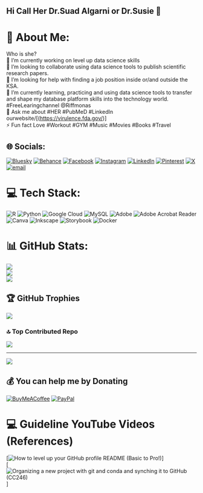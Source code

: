## Hi Call Her Dr.Suad Algarni or Dr.Susie 👋
# 💫 About Me:
Who is she?<br>🔭 I’m currently working on level up data science skills<br>👯 I’m looking to collaborate using data science tools to publish scientific research papers.<br>🤝 I’m looking for help with finding a job position inside or/and outside the KSA.<br>🌱 I’m currently learning, practicing and using data science tools to transfer and shape my database platform skills into the technology world. #FreeLearingchannel @Riffmonas<br>💬 Ask me about #HER #PubMeD #LinkedIn ourwebsite/[(https://virulence.fda.gov/)] <br>⚡ Fun fact Love #Workout #GYM #Music #Movies #Books #Travel  <br>


## 🌐 Socials:
[![Bluesky](https://img.shields.io/badge/bluesky-0285FF?style=for-the-badge&logo=bluesky&logoColor=%23FFFFFF)](https://bsky.app/profile/suad83.bsky.social) [![Behance](https://img.shields.io/badge/Behance-1769ff?logo=behance&logoColor=white)](https://behance.net/suadalgarni) [![Facebook](https://img.shields.io/badge/Facebook-%231877F2.svg?logo=Facebook&logoColor=white)](https://facebook.com/suadalgarni) [![Instagram](https://img.shields.io/badge/Instagram-%23E4405F.svg?logo=Instagram&logoColor=white)](https://instagram.com/dream_dance10) [![LinkedIn](https://img.shields.io/badge/LinkedIn-%230077B5.svg?logo=linkedin&logoColor=white)](https://linkedin.com/in/suadalgarni) [![Pinterest](https://img.shields.io/badge/Pinterest-%23E60023.svg?logo=Pinterest&logoColor=white)](https://pinterest.com/algarniso3ad) [![X](https://img.shields.io/badge/X-black.svg?logo=X&logoColor=white)](https://x.com/suadalgarni) [![email](https://img.shields.io/badge/Email-D14836?logo=gmail&logoColor=white)](mailto:algarni.so3ad@gmail.com) 

# 💻 Tech Stack:
![R](https://img.shields.io/badge/r-%23276DC3.svg?style=for-the-badge&logo=r&logoColor=white) ![Python](https://img.shields.io/badge/python-3670A0?style=for-the-badge&logo=python&logoColor=ffdd54) ![Google Cloud](https://img.shields.io/badge/GoogleCloud-%234285F4.svg?style=for-the-badge&logo=google-cloud&logoColor=white) ![MySQL](https://img.shields.io/badge/mysql-4479A1.svg?style=for-the-badge&logo=mysql&logoColor=white) ![Adobe](https://img.shields.io/badge/adobe-%23FF0000.svg?style=for-the-badge&logo=adobe&logoColor=white) ![Adobe Acrobat Reader](https://img.shields.io/badge/Adobe%20Acrobat%20Reader-EC1C24.svg?style=for-the-badge&logo=Adobe%20Acrobat%20Reader&logoColor=white) ![Canva](https://img.shields.io/badge/Canva-%2300C4CC.svg?style=for-the-badge&logo=Canva&logoColor=white) ![Inkscape](https://img.shields.io/badge/Inkscape-e0e0e0?style=for-the-badge&logo=inkscape&logoColor=080A13) ![Storybook](https://img.shields.io/badge/-Storybook-FF4785?style=for-the-badge&logo=storybook&logoColor=white) ![Docker](https://img.shields.io/badge/docker-%230db7ed.svg?style=for-the-badge&logo=docker&logoColor=white)
# 📊 GitHub Stats:
![](https://github-readme-stats.vercel.app/api?username=suadalgarni&theme=radical&hide_border=false&include_all_commits=true&count_private=true)<br/>
![](https://nirzak-streak-stats.vercel.app/?user=suadalgarni&theme=radical&hide_border=false)<br/>
![](https://github-readme-stats.vercel.app/api/top-langs/?username=suadalgarni&theme=radical&hide_border=false&include_all_commits=true&count_private=true&layout=compact)

## 🏆 GitHub Trophies
![](https://github-profile-trophy.vercel.app/?username=suadalgarni&theme=radical&no-frame=false&no-bg=true&margin-w=4)

### 🔝 Top Contributed Repo
![](https://github-contributor-stats.vercel.app/api?username=suadalgarni&limit=5&theme=radical&combine_all_yearly_contributions=true)

---
[![](https://visitcount.itsvg.in/api?id=suadalgarni&icon=5&color=3)](https://visitcount.itsvg.in)

  ## 💰 You can help me by Donating
  [![BuyMeACoffee](https://img.shields.io/badge/Buy%20Me%20a%20Coffee-ffdd00?style=for-the-badge&logo=buy-me-a-coffee&logoColor=black)](https://buymeacoffee.com/algarnio83) [![PayPal](https://img.shields.io/badge/PayPal-00457C?style=for-the-badge&logo=paypal&logoColor=white)](https://paypal.me/suadalgarni) 

# 💻 Guideline YouTube Videos (References)
<!-- YouTube video cards from https://github.com/DenverCoder1/github-readme-youtube-cards -->
<!-- https://ytcards.demolab.com/?id=<video ID>&title=<video+title>&lang=en&timestamp=<video publish date in Unix time format>&background_color=%230d1117&title_color=%23ffffff&stats_color=%23dedede&max_title_lines=1&width=250&border_radius=5&duration=<video duration in seconds> "<video title>") -->
<!-- BEGIN YOUTUBE-CARDS -->
[![How to level up your GitHub profile README (Basic to Pro!)](https://ytcards.demolab.com/?id=DWFs6aqknqw&title=How+to+level+up+your+GitHub+profilr+README+(Basic+to+Pro+)&lang=en&timestamp=1702858453&background_color=%230d1117&title_color=%23ffffff&stats_color=%23dedede&max_title_lines=1&width=250&border_radius=5&duration=853)]  
[![Organizing a new project with git and conda and synching it to GitHub (CC246)](https://ytcards.demolab.com/?id=olu821RTQA8&title=Organizing+a+new+project+with+git+and+conda+and+synching+it+to+GitHub+(CC246)&lang=en&timestamp=1662596581&background_color=%230d1117&title_color=%23ffffff&stats_color=%23dedede&max_title_lines=1&width=250&border_radius=5&duration=1381)]
